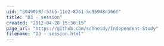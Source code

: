 ```yaml
---
uid: "80490b8f-53b5-11e2-8761-5c969d8d366f"
title: "D3 - session"
created: "2012-04-28 15:36:15"
page_url: "https://github.com/schneidy/Independent-Study"
filename: "D3 - session.html"
---
```

